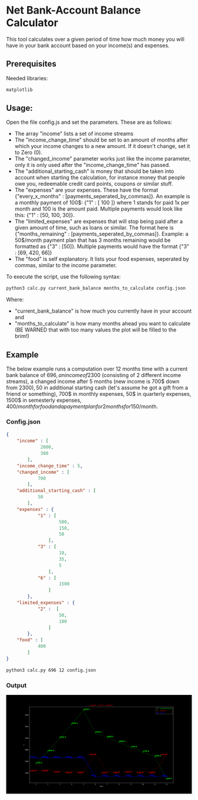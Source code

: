 # Net Bank-Account Balance Calculator

This tool calculates over a given period of time how much money you will have in your bank account based on your income(s) and expenses.

## Prerequisites

Needed libraries:

```python
matplotlib
```

## Usage:

Open the file config.js and set the parameters. These are as follows:

- The array "income" lists a set of income streams
- The "income_change_time" should be set to an amount of months after which your income changes to a new amount. If it doesn't change, set it to Zero (0).
- The "changed_income" parameter works just like the income parameter, only it is only used after the "income_change_time" has passed.
- The "additional_starting_cash" is money that should be taken into account when starting the calculation, for instance money that people owe you, redeemable credit card points, coupons or similar stuff.
- The "expenses" are your expenses. These have the format {"every_x_months" : [payments_seperated_by_commas]}. An example is a monthly payment of 100$: {"1" : [ 100 ]} where 1 stands for paid 1x per month and 100 is the amount paid. Multiple payments would look like this: {"1" : [50, 100, 30]}.
- The "limited_expenses" are expenses that will stop being paid after a given amount of time, such as loans or similar. The format here is {"months_remaining" : [payments_seperated_by_commas]}. Example: a 50$/month payment plan that has 3 months remaining would be formatted as {"3" : [50]}. Multiple payments would have the format {"3" : [69, 420, 66]}
- The "food" is self explanatory. It lists your food expenses, seperated by commas, similar to the income parameter.

To execute the script, use the following syntax:

```bash
python3 calc.py current_bank_balance months_to_calculate config.json 
```

Where:
- "current_bank_balance" is how much you currently have in your account and
- "months_to_calculate" is how many months ahead you want to calculate (BE WARNED that with too many values the plot will be filled to the brim!)

## Example

The below example runs a computation over 12 months time with a current bank balance of 696$, an income of 2300$ (consisting of 2 different income streams), a changed income after 5 months (new income is 700$ down from 2300$), 50$ in additional starting cash (let's assume he got a gift from a friend or something), 700$ in monthly expenses, 50$ in quarterly expenses, 1500$ in semesterly expenses, 400$/month for food and a payment plan for 2 months for 150$/month.

### Config.json

```json
{
	"income" : [
			 2000,
			 300 
		],
	"income_change_time" : 5,
	"changed_income" : [
			700
		],
	"additional_starting_cash" : [
			50
		],
	"expenses" : {
			"1" : [
					500,
					150,
					50
				],
			"3" : [
					10,
					35,
					5
				],
			"6" : [
					1500
				]
		},
	"limited_expenses" : {
			"2" :  [
					50,
					100
				]
		},
	"food" : [
			400
		]
}
```

```bash
python3 calc.py 696 12 config.json 
```

### Output

![alt text](./demo.png "Example")
